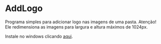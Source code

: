 # AddLogo
Programa simples para adicionar logo nas imagens de uma pasta.
Atenção! Ele redimensiona as imagens para largura e altura máximos de 1024px.

Instale no windows clicando [aqui](https://github.com/lellisls/AddLogo/blob/master/addlogo_installer.exe?raw=true).
